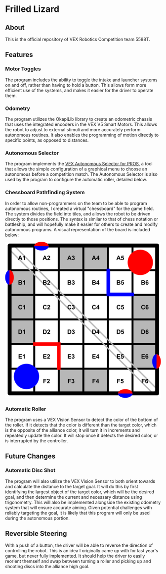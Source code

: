 # Frilled Lizard

## About

This is the official repository of VEX Robotics Competition team 5588T. 

## Features

### Motor Toggles

The program includes the ability to toggle the intake and launcher systems on and off, rather than having to hold a button. This allows form more efficient use of the systems, and makes it easier for the driver to operate them.

### Odometry

The program utilizes the OkapiLib library to create an odometric chassis that uses the integrated encoders in the VEX V5 Smart Motors. This allows the robot to adjust to external stimuli and more accurately perform autonomous routines. It also enables the programming of motion directly to specific points, as opposed to distances.

### Autonomous Selector

The program implements the [VEX Autonomous Selector for PROS](https://github.com/kunwarsahni01/Vex-Autonomous-Selector), a tool that allows the simple configuration of a graphical menu to choose an autonomous before a competition match. The Autonomous Selector is also used by the program to configure the automatic roller, detailed below.

### Chessboard Pathfinding System

In order to allow non-programmers on the team to be able to program autonomous routines, I created a virtual "chessboard" for the game field. The system divides the field into tiles, and allows the robot to be driven directly to those positions. The syntax is similar to that of chess notation or battleship, and will hopefully make it easier for others to create and modify autonomous programs. A visual representation of the board is included below:

![Field Diagram](images/Field_Diagram.svg)

### Automatic Roller

The program uses a VEX Vision Sensor to detect the color of the bottom of the roller. If it detects that the color is different than the target color, which is the opposite of the alliance color, it will turn it in increments and repeatedly update the color. It will stop once it detects the desired color, or is interrupted by the controller.

## Future Changes

### Automatic Disc Shot

The program will also utilize the VEX Vision Sensor to both orient towards and calculate the distance to the target goal. It will do this by first identifying the largest object of the target color, which will be the desired goal, and then determine the current and necessary distance using trigonometry. This will also be implemented alongside the existing odometry system that will ensure accurate aiming. Given potential challenges with reliably targeting the goal, it is likely that this program will only be used during the autonomous portion.

## Reversible Steering
With a push of a button, the driver will be able to reverse the direction of controlling the robot. This is an idea I originally came up with for last year's game, but never fully implemented. It should help the driver to easily reorient themself and swap between turning a roller and picking up and shooting discs into the alliance high goal.
